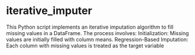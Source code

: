 # iterative_imputer
This Python script implements an iterative imputation algorithm to fill missing values in a DataFrame. The process involves:  Initialization: Missing values are initially filled with column means. Regression-Based Imputation: Each column with missing values is treated as the target variable
